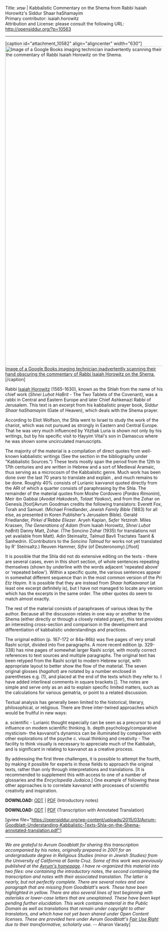 <html>
<head></head>
<body>
Title: שמע | Kabbalistic Commentary on the Shema from Rabbi Isaiah Horowitz's Siddur Shaar haShamayim<br />
Primary contributor: isaiah.horowitz<br />
Attribution and License: please consult the following URL: <a href="http://opensiddur.org/?p=10563">http://opensiddur.org/?p=10563</a>
<p />
<hr />

[caption id="attachment_10582" align="aligncenter" width="630"]<a href="https://opensiddur.org/wp-content/uploads/2015/03/Pages-from-שער_השמים.png"><img src="https://opensiddur.org/wp-content/uploads/2015/03/Pages-from-שער_השמים-630x1024.png" alt="Image of a Google Books imaging technician inadvertently scanning their hand obscuring the commentary of Rabbi Isaiah Horowitz on the Shema." width="630" height="1024" class="size-large wp-image-10582" /></a> <a href="https://books.google.com/books?id=AhQwAAAAYAAJ&pg=PP5&dq=%D7%A1%D7%99%D7%93%D7%95%D7%A8+%D7%A9%D7%A2%D7%A8+%D7%94%D7%A9%D7%9E%D7%99%D7%9D&hl=en&sa=X&ei=L1z_VO_iAYH2yQS2uoL4AQ&ved=0CB0Q6AEwAA">Image of a Google Books imaging technician inadvertently scanning their hand obscuring the commentary of Rabbi Isaiah Horowitz on the Shema.</a>[/caption]

Rabbi <a href="https://en.wikipedia.org/wiki/Isaiah_Horowitz">Isaiah Horowitz</a> (1565-1630), known as the Shlah from the name of his chief work (<em>Shnei Luḥot HaBrit</em> - The Two Tablets of the Covenant), was a rabbi in Central and Eastern Europe and later Chief Ashkenazi Rabbi of Jerusalem. This text is an excerpt from his kabbalistic prayer book, <em>Siddur Shaar haShamayim</em> (Gate of Heaven), which deals with the Shema prayer.

According to Eliot Wolfson, the Shla went to Israel to study the work of the chariot, which was not pursued as strongly in Eastern and Central Europe. That he was very much influenced by Yitzḥak Luria is shown not only by his writings, but by his specific visit to Ḥayyim Vital's son in Damascus where he was shown some uncirculated manuscripts.

The majority of the material is a compilation of direct quotes from well-known kabbalistic writings (See the section in the bibliography under "Kabbalistic Sources.") These texts mostly span the period from the 12th to 17th centuries and are written in Hebrew and a sort of Medieval Aramaic, thus serving as a microcosm of the Kabbalistic genre. Much work has been done over the last 70 years to translate and explain , and much remains to be done. Roughly 40% consists of Lurianic kavvanot quoted directly from the ARI of which a quarter consists of paraphrasing by the Shla. The remainder of the material quotes from Moshe Cordovero (<em>Pardes Rimonim</em>), Meir ibn Gabbai (<em>Avodat Hakodesh</em>, <em>Tolaat Yaakov</em>), and from the Zohar on Genesis.[foot]Avrum Goodman credits the following translators:
Everett Fox, Torah and Samuel. (Michael Friedlander, <em>Jewish Family Bible</em> (1883) for all else, as presented in Koren Publisher's Jerusalem Bible).
Gerald Friedlander, <em>Pirkei d'Rebbe Eliezer</em>.
Aryeh Kaplan, <em>Sefer Yetzirah</em>.
Miles Krassen, <em>The Generations of Adam </em> (from Isaiah Horowitz, <em>Shnei Luḥot haBrit</em>)
Danny Matt, Zohar. (The Soncino Zohar (1935) for translations not yet available from Matt).
Adin Steinsaltz, Talmud Bavli Tractates Taanit & Sanhedrin. (Contributors to the <em>Soncino Talmud</em> for works not yet translated by R' Steinsaltz.) 
Reuven Hammer, <em>Sifre</em> (of Deuteronomy).[/foot]

It is possible that the Shla did not do extensive editing on the texts - there are several cases, even in this short section, of whole sentences repeating themselves (shown by underline with the words adjacent 'repeated above' or 'repeated below'). Within a specific quote, the various sentences appear in somewhat different sequence than in the most common version of the <em>Pri Etz Ḥayim</em>. It is possible that they are instead from <em>Shaar haKaavanot</em> (at least one excerpt definitely is), but I have not managed to locate any version which has the excerpts in the same order. The other quotes do seem to match almost exactly.

The rest of the material consists of paraphrases of various ideas by the author. Because all the discussion relates in one way or another to the Shema (either directly or through a closely related prayer), this text provides an interesting cross-section and comparison in the development and differentiation of kabbalistic understandings and practices.

The original edition (p. 167-172 or 84a-86b) was five pages of very small Rashi script, divided into five paragraphs. A more recent edition (p. 329-338) has nine pages of somewhat larger Rashi script, with mostly correct references to text sources and multiple paragraphs. The original text has been retyped from the Rashi script to modern Hebrew script, with appropriate layout to better show the flow of the material. The seven original glosses (<em>hagahot</em>) are notated by a number enclosed in parentheses e.g. (1), and placed at the end of the texts which they refer to. I have added interlineal comments in square brackets []. The notes are simple and serve only as an aid to explain specific limited matters, such as the calculations for various gematria, or point to a related discussion. 

Textual analysis has generally been limited to the historical, literary, philosophical, or religious. There are three inter-twined approaches which would be fruitful in new ways:

a. 	scientific - Lurianic thought especially can be seen as a precursor to and influence on modem scientific thinking.
b. 	depth psychology/comparative mysticism- the kavvanot's dynamics can be illuminated by comparison with other explorations of the psyche
c. 	visual thinking and creativity - The facility to think visually is necessary to appreciate much of the Kabbalah, and is significant in relating to kavvanot as a creative process.

By addressing the first three challenges, it is possible to attempt the fourth, by making it possible for experts in those fields to approach the original texts, rather than only through interpretations and translations. [It is recommended to supplement this with access to one of a number of glossaries and the <em>Encyclopedia Judaica</em>.] One example of following these other approaches is to correlate kavvanot with processes of scientific creativity and inspiration.

<strong>DOWNLOAD:</strong> <a href="https://opensiddur.org/wp-content/uploads/2015/03/Avrum-Goodblatt-Understanding-Kabbalistic-Texts-Shla-on-the-Shema-introduction.odt">ODT</a> | <a href="https://opensiddur.org/wp-content/uploads/2015/03/Avrum-Goodblatt-Understanding-Kabbalistic-Texts-Shla-on-the-Shema-introduction.pdf">PDF</a> (Introductory notes)

<strong>DOWNLOAD:</strong> <a href="https://opensiddur.org/wp-content/uploads/2015/03/Avrum-Goodblatt-Understanding-Kabbalistic-Texts-Shla-on-the-Shema-annotated-translation.odt">ODT</a> | <a href="https://opensiddur.org/wp-content/uploads/2015/03/Avrum-Goodblatt-Understanding-Kabbalistic-Texts-Shla-on-the-Shema-annotated-translation.pdf">PDF</a> (Transcription with Annotated Translation)

[gview file="https://opensiddur.org/wp-content/uploads/2015/03/Avrum-Goodblatt-Understanding-Kabbalistic-Texts-Shla-on-the-Shema-annotated-translation.pdf"]



<hr />
<em>We are grateful to Avrum Goodblatt for sharing this transcription accompanied by his notes, originally prepared in 2001 for an undergraduate degree in Religious Studies (minor in Jewish Studies) from the University of California at Santa Cruz. Some of this work was previously published at the <a href="http://home.sprynet.com/~goodblat/shla.html">Avrum's homepage</a>. I have re-organized this material into two files: one containing the introductory notes, the second containing the transcription and notes with their associated translation. The latter is nearly, but not perfectly complete. There are several notes and one paragraph that are missing from Goodblatt's work. These have been highlighted in yellow. There are also several lines of text beginning with asterisks or lower-case letters that are unexplained. These have been kept pending further elucidation. This work contains material in the Public Domain as well as translations that remain under copyright to other translators, and which have not yet been shared under Open Content licenses. These are provided here under Avrum Goodblatt's <a href="https://www.law.cornell.edu/uscode/text/17/107">Fair Use Right</a> due to their transformative, scholarly use.</em> -- Aharon Varady]
</body>
</html>